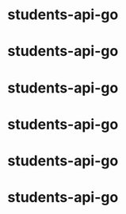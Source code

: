 # students-api-go
# students-api-go
# students-api-go
# students-api-go
# students-api-go
# students-api-go
